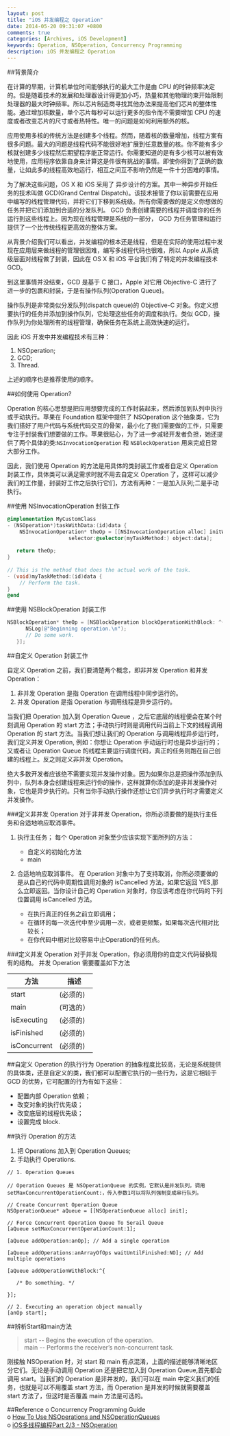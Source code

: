 ```yaml
---
layout: post
title: "iOS 并发编程之 Operation"
date: 2014-05-20 09:31:07 +0800
comments: true
categories: [Archives, iOS Development] 
keywords: Operation, NSOperation, Concurrency Programming 
description: iOS 并发编程之 Operation 
---
```


##背景简介

在计算的早期，计算机单位时间能够执行的最大工作是由 CPU 的时钟频率决定的。但是随着技术的发展和处理器设计得更加小巧，热量和其他物理约束开始限制处理器的最大时钟频率。所以芯片制造商寻找其他办法来提高他们芯片的整体性能。通过增加核数量，单个芯片每秒可以运行更多的指令而不需要增加 CPU 的速度或者改变芯片的尺寸或者热特性。唯一的问题是如何利用额外的核。

应用使用多核的传统方法是创建多个线程。然而，随着核的数量增加，线程方案有很多问题。最大的问题是线程代码不能很好地扩展到任意数量的核。你不能有多少核就创建多少线程然后期望程序能正常运行。你需要知道的是有多少核可以被有效地使用，应用程序依靠自身来计算这是件很有挑战的事情。即使你得到了正确的数量，让如此多的线程高效地运行，相互之间互不影响仍然是一件十分困难的事情。

为了解决这些问题，OS X 和 iOS 采用了 异步设计的方案。其中一种异步开始任务的技术叫做 GCD(Grand Central Dispatch)。该技术接管了你以前需要在应用中编写的线程管理代码，并将它们下移到系统级。所有你需要做的是定义你想做的任务并把它们添加到合适的分发队列。 GCD 负责创建需要的线程并调度你的任务运行到这些线程上。因为现在线程管理是系统的一部分， GCD 为任务管理和运行提供了一个比传统线程更高效的整体方案。

从背景介绍我们可以看出，并发编程的根本还是线程，但是在实际的使用过程中发现在应用层来做线程的管理很困难，编写多线程代码也很难，所以 Apple 从系统级层面对线程做了封装，因此在 OS X 和 iOS 平台我们有了特定的并发编程技术 GCD。

到这里事情并没结束，GCD 是基于 C 接口，Apple 对它用 Objective-C 进行了进一步的包裹和封装，于是有操作队列(Operation Queue)。

操作队列是非常类似分发队列(dispatch queue)的 Objective-C 对象。你定义想要执行的任务并添加到操作队列，它处理这些任务的调度和执行。类似 GCD，操作队列为你处理所有的线程管理，确保任务在系统上高效快速的运行。

因此 iOS 开发中并发编程技术有三种：

1. NSOperation;  
2. GCD;  
3. Thread.  

上述的顺序也是推荐使用的顺序。

##如何使用 Operation?

Operation 的核心思想是把应用想要完成的工作封装起来，然后添加到队列中执行或手动执行。苹果在 Foundation 框架中提供了 NSOperation 这个抽象类，它为我们搭好了用户代码与系统代码交互的骨架，最小化了我们需要做的工作，只需要专注于封装我们想要做的工作。苹果很贴心，为了进一步减轻开发者负担，她还提供了两个具体的类:`NSInvocationOperation` 和 `NSBlockOperation` 用来完成日常大部分工作。  

因此，我们使用 Operation 的方法是用具体的类封装工作或者自定义 Operation 封装工作，具体类可以满足需求时就不用去自定义 Operation 了，这样可以减少我们的工作量，封装好工作之后执行它们，方法有两种：一是加入队列;二是手动执行。  

##使用 NSInvocationOperation 封装工作

``` objective-c
@implementation MyCustomClass
- (NSOperation*)taskWithData:(id)data {
    NSInvocationOperation* theOp = [[NSInvocationOperation alloc] initWithTarget:self
                    selector:@selector(myTaskMethod:) object:data];
 
   return theOp;
}
 
// This is the method that does the actual work of the task.
- (void)myTaskMethod:(id)data {
    // Perform the task.
}
@end
```
<!-- more -->

##使用 NSBlockOperation 封装工作

``` objective-c
NSBlockOperation* theOp = [NSBlockOperation blockOperationWithBlock: ^{
      NSLog(@"Beginning operation.\n");
      // Do some work.
   }];
```

##自定义 Operation 封装工作  

自定义 Operation 之前，我们要清楚两个概念，即非并发 Operation 和并发 Operation：  

1. 非并发 Operation 是指 Operation 在调用线程中同步运行的。  
2. 并发 Operation 是指 Operation 与调用线程是异步运行的。  

当我们把 Operation 加入到 Operation Queue ，之后它底层的线程便会在某个时刻调用 Operation 的 start 方法；手动执行时则是调用代码当前上下文的线程调用 Operation 的 start 方法。当我们想让我们的 Operation 与调用线程异步运行时，我们定义并发 Operation, 例如：你想让 Operation 手动运行时也是异步运行的；又或者让 Operation Queue 的线程主要运行调度代码，真正的任务则跑在自己创建的线程上。反之则定义非并发 Operation。  

绝大多数开发者应该绝不需要实现并发操作对象。因为如果你总是把操作添加到队列中，队列本身会创建线程来运行你的操作，这样就算你添加的是非并发操作对象，它也是异步执行的。只有当你手动执行操作还想让它们异步执行时才需要定义并发操作。

###定义非并发 Operation
对于非并发 Operation，你所必须要做的是执行主任务和合适地响应取消事件。

1. 执行主任务；
每个 Operation 对象至少应该实现下面所列的方法：  

	* 自定义的初始化方法
	* main

2. 合适地响应取消事件。
在 Operation 对象中为了支持取消，你所必须要做的是从自己的代码中周期性调用对象的 isCancelled 方法，如果它返回 YES,那么立即返回。当你设计自己的 Operation 对象时，你应该考虑在你代码的下列位置调用 isCancelled 方法。  

	* 在执行真正的任务之前立即调用；
	* 在循环的每一次迭代中至少调用一次，或者更频繁，如果每次迭代相对比较长；
	* 在你代码中相对比较容易中止Operation的任何点。


###定义并发 Operation
对于并发 Operation，你必须用你的自定义代码替换现有的结构。
并发 Operation 需要覆盖如下方法  

| 方法 | 描述  |    
|---- | ----- |  
| start			| (必须的)     
| main			| (可选的） 
| isExecuting 	| (必须的)   
| isFinished 	| (必须的)   
| isConcurrent 	| (必须的)    

##自定义 Operation 的执行行为
Operation 的抽象程度比较高，无论是系统提供的具体类，还是自定义的类，我们都可以配置它执行的一些行为，这是它相较于 GCD 的优势，它可配置的行为有如下这些：  

* 配置内部 Operation 依赖；
* 改变对象的执行优先级；
* 改变底层的线程优先级；
* 设置完成 block.

##执行 Operation 的方法

1. 把 Operations 加入到 Operation Queues;  
2. 手动执行 Operations.

```
// 1. Operation Queues

// Operation Queues 是 NSOperationQueue 的实例，它默认是并发队列，调用setMaxConcurrentOperationCount:，传入参数1可以将队列强制变成串行队列。

// Create Concurrent Operation Queue
NSOperationQueue* aQueue = [[NSOperationQueue alloc] init];

// Force Concurrent Operation Queue To Serail Queue
[aQueue setMaxConcurrentOperationCount:1];

[aQueue addOperation:anOp]; // Add a single operation

[aQueue addOperations:anArrayOfOps waitUntilFinished:NO]; // Add multiple operations

[aQueue addOperationWithBlock:^{

   /* Do something. */

}];

// 2. Executing an operation object manually
[anOp start];

```

##辨析Start和main方法

>start -- Begins the execution of the operation.     
>main -- Performs the receiver’s non-concurrent task.

刚接触 NSOperation 时，对 start 和 main 有点混淆，上面的描述能够清晰地区分它们。无论是手动调用 Operation 还是把它加入到 Operation Queue,首先都会调用 start。当我们的 Operation 是非并发的，我们可以在 main 中定义我们的任务，也就是可以不用覆盖 start 方法，而 Operation 是并发的时候就需要覆盖 start 方法了，但这时是否覆盖 main 方法是可选的。


##Reference
o Concurrency Programming Guide  
o [How To Use NSOperations and NSOperationQueues](http://www.raywenderlich.com/19788/how-to-use-nsoperations-and-nsoperationqueues)     
o [iOS多线程编程Part 2/3 - NSOperation](http://www.hrchen.com/2013/06/multi-threading-programming-of-ios-part-2/)  


